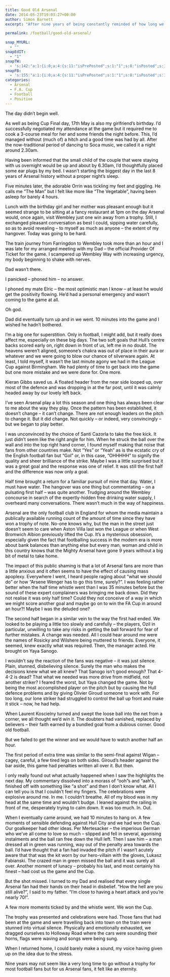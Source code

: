 ```yaml
---
title: Good Old Arsenal
date: 2014-05-23T19:03:27+00:00
author: Simon Barnett
excerpt: "After nine years of being constantly reminded of how long we've gone without a trophy, Saturday was a blessed relief."

permalink: /football/good-old-arsenal/

snap_MYURL:
  - ""
snapEdIT:
  - "1"
snapTW:
  - 's:142:"a:1:{i:0;a:4:{s:11:"isPrePosted";s:1:"1";s:8:"isPosted";s:1:"1";s:4:"pgID";s:18:"469965806663897088";s:5:"pDate";s:19:"2014-05-23 22:19:14";}}";'
snapFB:
  - 's:155:"a:1:{i:0;a:4:{s:11:"isPrePosted";s:1:"1";s:8:"isPosted";s:1:"1";s:4:"pgID";s:31:"152182394833573_732496923468781";s:5:"pDate";s:19:"2014-05-23 22:23:33";}}";'
categories:
  - Arsenal
  - F.A. Cup
  - Football
  - Positive
---
```

<p style="color: #000000;">
  The day didn&#8217;t begin well.
</p>

<p style="color: #000000;">
  As well as being Cup Final day, 17th May is also my girlfriend&#8217;s birthday. I&#8217;d successfully negotiated my attendance at the game but it required me to cook a 3-course meal for her and some friends the night before. This, I&#8217;d managed without (much of) a hitch and a good time was had by all. After the now-traditional period of dancing to Soca music, we called it a night around 2.30am.
</p>

<p style="color: #000000;">
  Having been informed that the small child of the couple that were staying with us overnight would be up and about by 6.30am, I&#8217;d thoughtfully placed some ear plugs by my bed. I wasn&#8217;t starting the biggest day in the last 8 years of Arsenal history without a proper night&#8217;s sleep.
</p>

<p style="color: #000000;">
  Five minutes later, the adorable Orrin was tickling my feet and giggling. He calls me &#8220;The Man&#8221; but I felt like more like &#8220;The Vegetable&#8221;, having been asleep for barely 4 hours.
</p>

<p style="color: #000000;">
  Lunch with the birthday girl and her mother was pleasant enough but it seemed strange to be sitting at a fancy restaurant at 1pm on the day Arsenal would, once again, visit Wembley just one win away from a trophy. Still, I exchanged pleasant conversation as best I could, sipping water carefully, so as to avoid revealing &#8211; to myself as much as anyone &#8211; the extent of my hangover. Today was going to be hard.
</p>

<p style="color: #000000;">
  The train journey from Farringdon to Wembley took more than an hour and I was late for my arranged meeting with my Dad &#8211; the official Provider Of Ticket for the game. I scampered up Wembley Way with increasing urgency, my body beginning to shake with nerves.
</p>

<p style="color: #000000;">
  Dad wasn&#8217;t there.
</p>

<p style="color: #000000;">
  I panicked &#8211; phoned him &#8211; no answer.
</p>

<p style="color: #000000;">
  I phoned my mate Elric &#8211; the most optimistic man I know &#8211; at least he would get the positivity flowing. He&#8217;d had a personal emergency and wasn&#8217;t coming to the game at all.
</p>

<p style="color: #000000;">
  Oh god.
</p>

<p style="color: #000000;">
  Dad did eventually turn up and in we went. 10 minutes into the game and I wished he hadn&#8217;t bothered.
</p>

<p style="color: #000000;">
  I&#8217;m a big one for superstition. Only in football, I might add, but it really does affect me, especially on these big days. The two soft goals that Hull&#8217;s centre backs scored early on, right down in front of us, left me in no doubt. The heavens weren&#8217;t aligned, someone&#8217;s chakra was out of place in their aura or whatever and we were going to blow our chance of silverware again. At least, I told myself, it wasn&#8217;t the last minute agony we had in the League Cup against Birmingham. We had plenty of time to get back into the game but one more mistake and we were done for. One more.
</p>

<p style="color: #000000;">
  Kieran Gibbs saved us. A floated header from the near side looped up, over most of the defence and was dropping in at the far post, until it was calmly headed away by our lovely left back.
</p>

<p style="color: #000000;">
  I&#8217;ve seen Arsenal play a lot this season and one thing has always been clear to me about the way they play. Once the pattern has been established, it doesn&#8217;t change &#8211; it can&#8217;t change. There are not enough leaders on the pitch to change it. But it did change. Not quickly &#8211; or indeed, very convincingly &#8211; but we began to play better.
</p>

<p style="color: #000000;">
  I was unconvinced by the choice of Santi Cazorla to take the free kick. It just didn&#8217;t seem like the right angle for him. When he struck the ball over the wall and into the top right hand corner, I found myself making that noise that fans from other countries make. Not &#8220;Yes&#8221; or &#8220;Yeah&#8221; as is the ecstatic cry of the English football fan but &#8220;Gol&#8221; or, in this case, &#8220;OHHHHH&#8221; to signify the quality and sheer brilliance of the strike. Maybe I was a little surprised but it was a great goal and the response was one of relief. It was still the first half and the difference was now only a goal.
</p>

<p style="color: #000000;">
  Half time brought a return for a familiar pursuit of mine that day. Water, I must have water. The hangover was one thing but commentating &#8211; on a pulsating first half &#8211; was quite another. Trudging around the Wembley concourse in search of the expertly-hidden free drinking water supply, I overheard many conversations. There wasn&#8217;t much in the way of happiness.
</p>

<p style="color: #000000;">
  Arsenal are the only football club in England for whom the media maintain a publically available running count of the amount of time since they have won a trophy of note. No-one knows why, but the man in the street just doesn&#8217;t seem to care when Aston Villa last won the League or when West Bromwich Albion previously lifted the Cup. It&#8217;s a mysterious obsession, especially given the fact that footballing success in the modern era is more about bank balances than anything else but every man, woman and child in this country knows that the Mighty Arsenal have gone 9 years without a big bit of metal to take home.
</p>

<p style="color: #000000;">
  The impact of this public shaming is that a lot of Arsenal fans are more than a little anxious and it often seems to have the effect of causing mass apoplexy. Everywhere I went, I heard people raging about &#8220;what we should do&#8221; or how &#8220;Arsene Wenger has to go this time, surely?&#8221;. I was feeling rather better when the half time whistle went than I was 35 minutes before but the sound of these expert complainers was bringing me back down. Did they not realise it was only half time? Could they not conceive of a way in which we might score another goal and maybe go on to win the FA Cup in around an hour?! Maybe I was the deluded one?
</p>

<p style="color: #000000;">
  The second half began in a similar vein to the way the first had ended. We looked to be playing a little too slowly and carefully &#8211; the players, Ozil in particular, unwilling to take any risks in getting the ball forward for fear of further mistakes. A change was needed. All I could hear around me were the names of Rosicky and Wilshere being muttered to friends. Everyone, it seemed, knew exactly what was required. Then, the manager acted. He brought on Yaya Sanogo.
</p>

<p style="color: #000000;">
  I wouldn&#8217;t say the reaction of the fans was negative &#8211; it was just silence. Plain, stunned, disbelieving silence. Surely the man who makes the decisions knew what we all knew? That Sanogo isn&#8217;t good enough? That 4-4-2 is dead? That what we needed was more drive from midfield, not another striker? I feared the worst, but Yaya changed the game. Not by being the most accomplished player on the pitch but by causing the Hull defence problems and by giving Olivier Giroud someone to work with. For too long, our lone striker had struggled to control the ball up front and make it stick &#8211; now, he had help.
</p>

<p style="color: #000000;">
  When Laurent Koscielny turned and swept the loose ball into the net from a corner, we all thought we&#8217;d win it. The doubters had vanished, replaced by believers &#8211; their faith earned by a bundled goal from a dubious corner. Good old football.
</p>

<p style="color: #000000;">
  But we failed to get the winner and we would have to watch another half an hour.
</p>

<p style="color: #000000;">
  The first period of extra time was similar to the semi-final against Wigan &#8211; cagey, careful, a few tired legs on both sides. Giroud&#8217;s header against the bar aside, this game had penalties written all over it. But then.
</p>

<p style="color: #000000;">
  I only really found out what actually happened when I saw the highlights the next day. My commentary dissolved into a morass of &#8220;ooh&#8221;s and &#8220;aah&#8221;s, finished off with something like &#8220;a shot&#8221; and then I don&#8217;t know what. All I can tell you is that I couldn&#8217;t feel my fingers. The celebrations were explosive around me. In me. I couldn&#8217;t breathe. All of my blood was in my head at the same time and wouldn&#8217;t budge. I leaned against the railing in front of me, desperately trying to calm down. It was too much. In. Out.
</p>

<p style="color: #000000;">
  When I eventually came around, we had 10 minutes to hang on. A few moments of sensible defending against Hull City and we had won the Cup. Our goalkeeper had other ideas. Per Mertesacker &#8211; the imperious German who we&#8217;ve all come to love so much &#8211; slipped and fell in several, agonising instalments and the ball ran free down the Hull left. Then I saw him &#8211; a man dressed all in green was running, way out of the penalty area towards the ball. I&#8217;d have thought that a fan had invaded the pitch if I wasn&#8217;t acutely aware that that was the kit worn by our hero-villain with the gloves, Lukasz Fabianski. The crazed man in green missed the ball and it was surely all over. Another moment of lunacy &#8211; probably his last, and most certainly his finest &#8211; had cost us the game and the Cup.
</p>

<p style="color: #000000;">
  But the shot missed. I turned to my Dad and realised that every single Arsenal fan had their hands on their head in disbelief. &#8220;How the hell are you still alive?&#8221;, I said to my father. &#8220;I&#8217;m close to having a heart attack and you&#8217;re nearly 70!&#8221;.
</p>

<p style="color: #000000;">
  A few more moments ticked by and the whistle went. We won the Cup.
</p>

<p style="color: #000000;">
  The trophy was presented and celebrations were had. Those fans that had been at the game and were travelling back into town on the train were stunned into virtual silence. Physically and emotionally exhausted, we dragged ourselves to Holloway Road where the cars were sounding their horns, flags were waving and songs were being sung.
</p>

<p style="color: #000000;">
  When I returned home, I could barely make a sound, my voice having given up on the idea due to the stress.
</p>

<p style="color: #000000;">
  Nine years may not seem like a very long time to go without a trophy for most football fans but for us Arsenal fans, it felt like an eternity.
</p>
